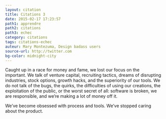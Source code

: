 ```yaml
---
layout: citation
title: Citations 3
date: 2015-02-17 17:23:57
path1: apprendre
path2: citations
path3: echec
category: citations
tags: citations-echec
auteur: Mary Montezuma, Design badass users
source-url: http://twitter.com
bg-color: midnight-city
---
```

Caught up in a race for money and fame, we lost our focus on the important. We talk of venture capital, recruiting tactics, dreams of disrupting industries, stock options, growth hacks, and the superiority of our tools. We do not talk of the bugs, the quirks, the difficulties of using our creations, the exploitation of the public, or the worst secret of all: software is broken, we are responsible, and we’re making a lot of money off it.

We’ve become obsessed with process and tools. We’ve stopped caring about the product.